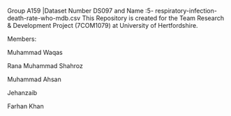 Group A159 |Dataset Number DS097 and Name :5- respiratory-infection-death-rate-who-mdb.csv
This Repository is created for the Team Research & Development Project (7COM1079) at University of Hertfordshire.

Members:

Muhammad Waqas

Rana Muhammad Shahroz

Muhammad Ahsan 

Jehanzaib 

Farhan Khan
